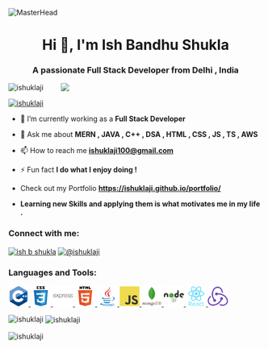 ![MasterHead](https://i.giphy.com/RbDKaczqWovIugyJmW.webp)
<h1 align="center">Hi 👋, I'm Ish Bandhu Shukla</h1>
<h3 align="center">A passionate Full Stack Developer from Delhi , India</h3>

<p><img align="right" alt"Coding" width="400" src="https://hack.codingblocks.com/_nuxt/img/maingif.1646021.gif"></p>

<p align="left"> <img src="https://komarev.com/ghpvc/?username=ishuklaji&label=Profile%20views&color=0e75b6&style=flat" alt="ishuklaji" /> </p>

<p align="left"> <a href="https://github.com/ryo-ma/github-profile-trophy"><img src="https://github-profile-trophy.vercel.app/?username=ishuklaji" alt="ishuklaji" /></a> </p>

- 🌱 I’m currently working as a **Full Stack Developer**

- 💬 Ask me about **MERN , JAVA , C++ , DSA , HTML , CSS , JS , TS , AWS**

- 📫 How to reach me **ishuklaji100@gmail.com**

- ⚡ Fun fact **I do what I enjoy doing !**

- Check out my Portfolio **<https://ishuklaji.github.io/portfolio/>**

- **Learning new Skills and applying them is what motivates me in my life .**

<h3 align="left">Connect with me:</h3>
<p align="left">
<a href="https://www.linkedin.com/in/ish-b-shukla-016a34214" target="blank"><img align="center" src="https://raw.githubusercontent.com/rahuldkjain/github-profile-readme-generator/master/src/images/icons/Social/linked-in-alt.svg" alt="ish b shukla" height="30" width="40" /></a>
<a href="https://hashnode.com/@ishuklaji" target="blank"><img align="center" src="https://raw.githubusercontent.com/rahuldkjain/github-profile-readme-generator/master/src/images/icons/Social/hashnode.svg" alt="@ishuklaji" height="30" width="40" /></a>
</p>

<h3 align="left">Languages and Tools:</h3>
<p align="left"> <a href="https://www.w3schools.com/cpp/" target="_blank" rel="noreferrer"> <img src="https://raw.githubusercontent.com/devicons/devicon/master/icons/cplusplus/cplusplus-original.svg" alt="cplusplus" width="40" height="40"/> </a> <a href="https://www.w3schools.com/css/" target="_blank" rel="noreferrer"> <img src="https://raw.githubusercontent.com/devicons/devicon/master/icons/css3/css3-original-wordmark.svg" alt="css3" width="40" height="40"/> </a> <a href="https://expressjs.com" target="_blank" rel="noreferrer"> <img src="https://raw.githubusercontent.com/devicons/devicon/master/icons/express/express-original-wordmark.svg" alt="express" width="40" height="40"/> </a> <a href="https://www.w3.org/html/" target="_blank" rel="noreferrer"> <img src="https://raw.githubusercontent.com/devicons/devicon/master/icons/html5/html5-original-wordmark.svg" alt="html5" width="40" height="40"/> </a> <a href="https://www.java.com" target="_blank" rel="noreferrer"> <img src="https://raw.githubusercontent.com/devicons/devicon/master/icons/java/java-original.svg" alt="java" width="40" height="40"/> </a> <a href="https://developer.mozilla.org/en-US/docs/Web/JavaScript" target="_blank" rel="noreferrer"> <img src="https://raw.githubusercontent.com/devicons/devicon/master/icons/javascript/javascript-original.svg" alt="javascript" width="40" height="40"/> </a> <a href="https://www.mongodb.com/" target="_blank" rel="noreferrer"> <img src="https://raw.githubusercontent.com/devicons/devicon/master/icons/mongodb/mongodb-original-wordmark.svg" alt="mongodb" width="40" height="40"/> </a> <a href="https://nodejs.org" target="_blank" rel="noreferrer"> <img src="https://raw.githubusercontent.com/devicons/devicon/master/icons/nodejs/nodejs-original-wordmark.svg" alt="nodejs" width="40" height="40"/> </a> <a href="https://reactjs.org/" target="_blank" rel="noreferrer"> <img src="https://raw.githubusercontent.com/devicons/devicon/master/icons/react/react-original-wordmark.svg" alt="react" width="40" height="40"/> </a> <a href="https://redux.js.org" target="_blank" rel="noreferrer"> <img src="https://raw.githubusercontent.com/devicons/devicon/master/icons/redux/redux-original.svg" alt="redux" width="40" height="40"/> </a> </p>

<p><img align="left" src="https://github-readme-stats.vercel.app/api/top-langs?username=ishuklaji&show_icons=true&locale=en&layout=compact" alt="ishuklaji" /></p>

<p>&nbsp;<img align="center" src="https://github-readme-stats.vercel.app/api?username=ishuklaji&show_icons=true&locale=en" alt="ishuklaji" /></p>

<p><img align="center" src="https://github-readme-streak-stats.herokuapp.com/?user=ishuklaji&" alt="ishuklaji" /></p>
